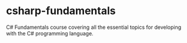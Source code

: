 # csharp-fundamentals
C# Fundamentals course covering all the essential topics for developing with the C# programming language.

